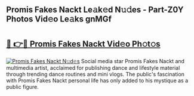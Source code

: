 ## Promis Fakes Nackt Le𝚊k𝚎d N𝚞𝚍es - Part-Z0Y Photos Vid𝚎o Le𝚊ks gnMGf

# <h2><a href="http://fb1bln8.evod.top/?m=Promis+Fakes+Nackt">🔗 👉🔴 Promis Fakes Nackt Vid𝚎o Ph𝚘t𝚘s</a></h2>

[![Promis Fakes Nackt N𝚞d𝚎s](https://i.imgur.com/8V9OHl7.gif)](http://fb1bln8.evod.top/?m=Promis+Fakes+Nackt)
Social media star Promis Fakes Nackt and multimedia artist, acclaimed for publishing dance and lifestyle material through trending dance routines and mini vlogs. The public's fascination with Promis Fakes Nackt personal life has only added to his mystique as a public figure. 
